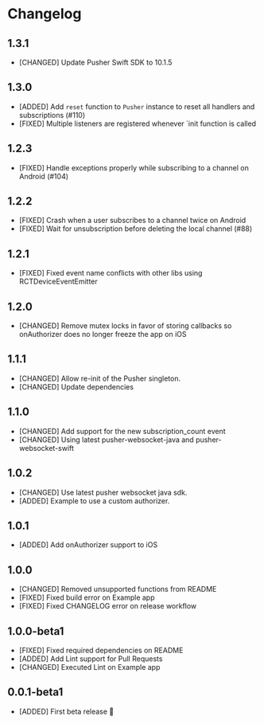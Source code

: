 # Changelog

## 1.3.1

* [CHANGED] Update Pusher Swift SDK to 10.1.5

## 1.3.0

* [ADDED] Add `reset` function to `Pusher` instance to reset all handlers and subscriptions (#110)
* [FIXED] Multiple listeners are registered whenever `init function is called

## 1.2.3

* [FIXED] Handle exceptions properly while subscribing to a channel on Android (#104)

## 1.2.2

* [FIXED] Crash when a user subscribes to a channel twice on Android
* [FIXED] Wait for unsubscription before deleting the local channel (#88)

## 1.2.1

* [FIXED] Fixed event name conflicts with other libs using RCTDeviceEventEmitter

## 1.2.0

* [CHANGED] Remove mutex locks in favor of storing callbacks so onAuthorizer does no longer freeze the app on iOS

## 1.1.1

* [CHANGED] Allow re-init of the Pusher singleton.
* [CHANGED] Update dependencies

## 1.1.0

* [CHANGED] Add support for the new subscription_count event
* [CHANGED] Using latest pusher-websocket-java and pusher-websocket-swift

## 1.0.2

* [CHANGED] Use latest pusher websocket java sdk.
* [ADDED] Example to use a custom authorizer.

## 1.0.1

* [ADDED] Add onAuthorizer support to iOS

## 1.0.0

* [CHANGED] Removed unsupported functions from README
* [FIXED] Fixed build error on Example app
* [FIXED] Fixed CHANGELOG error on release workflow

## 1.0.0-beta1

* [FIXED] Fixed required dependencies on README
* [ADDED] Add Lint support for Pull Requests
* [CHANGED] Executed Lint on Example app

## 0.0.1-beta1

* [ADDED] First beta release 🥳
